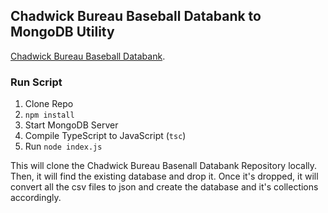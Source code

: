 ## Chadwick Bureau Baseball Databank to MongoDB Utility
[Chadwick Bureau Baseball Databank](https://github.com/chadwickbureau/baseballdatabank "Chadwick Bureau Baseball Databank").

### Run Script
1. Clone Repo
2. `npm install`
3. Start MongoDB Server
4. Compile TypeScript to JavaScript (`tsc`)
5. Run `node index.js`


This will clone the Chadwick Bureau Basenall Databank Repository locally. Then, it will find the existing database and drop it. Once it's dropped, it will convert all the csv files to json and create the database and it's collections accordingly.


